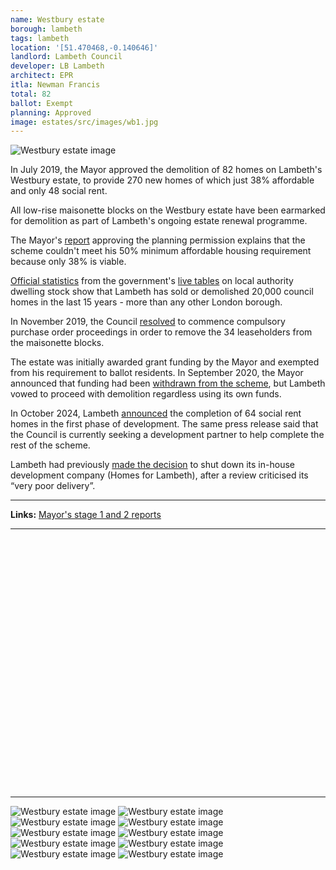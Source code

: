 ```yaml
---
name: Westbury estate 
borough: lambeth
tags: lambeth
location: '[51.470468,-0.140646]'
landlord: Lambeth Council
developer: LB Lambeth
architect: EPR
itla: Newman Francis
total: 82
ballot: Exempt
planning: Approved
image: estates/src/images/wb1.jpg
---
```

![Westbury estate image](src/images/wb1.jpg)

In July 2019, the Mayor approved the demolition of 82 homes on Lambeth's Westbury estate, to provide 270 new homes of which just 38% affordable and only 48 social rent.

All low-rise maisonette blocks on the Westbury estate have been earmarked for demolition as part of Lambeth's ongoing estate renewal programme.

The Mayor's [report](https://www.london.gov.uk/sites/default/files/public%3A//public%3A//PAWS/media_id_469670///westbury_estate_report.pdf) approving the planning permission explains that the scheme couldn't meet his 50% minimum affordable housing requirement because only 38% is viable. 

[Official statistics](https://www.gov.uk/government/uploads/system/uploads/attachment_data/file/674346/LT_116.xlsx) from the government's [live tables](https://www.gov.uk/government/statistical-data-sets/live-tables-on-dwelling-stock-including-vacants) on local authority dwelling stock show that Lambeth has sold or demolished 20,000 council homes in the last 15 years - more than any other London borough.

In November 2019, the Council [resolved](https://moderngov.lambeth.gov.uk/mgIssueHistoryHome.aspx?IId=56827&PlanId=831&RPID=0) to commence compulsory purchase order proceedings in order to remove the 34 leaseholders from the maisonette blocks.

The estate was initially awarded grant funding by the Mayor and exempted from his requirement to ballot residents. In September 2020, the Mayor announced that funding had been [withdrawn from the scheme](https://www.insidehousing.co.uk/news/news/gla-funding-withdrawn-for-three-major-council-estate-regeneration-schemes-68045), but Lambeth vowed to proceed with demolition regardless using its own funds.

In October 2024, Lambeth [announced](https://love.lambeth.gov.uk/lambeth-plans-for-westbury-estate-renewal-progresses/) the completion of 64 social rent homes in the first phase of development. The same press release said that the Council is currently seeking a development partner to help complete the rest of the scheme. 

Lambeth had previously [made the decision](https://www.insidehousing.co.uk/news/london-council-plans-to-deliver-at-least-500-new-homes-by-2030-85865) to shut down its in-house development company (Homes for Lambeth), after a review criticised its “very poor delivery”. 

---

__Links:__
[Mayor's stage 1 and 2 reports](https://www.london.gov.uk/sites/default/files/public%3A//public%3A//PAWS/media_id_469670///westbury_estate_report.pdf)

---

<!------------THE CODE BELOW RENDERS THE MAP - DO NOT EDIT! ---------------------------->

<div id="map" style="width: 100%; height: 400px;"></div>

<script>
  var map = L.map('map').setView({{ location }}, 13);
  L.tileLayer('https://tile.openstreetmap.org/{z}/{x}/{y}.png', {
  maxZoom: 19,
attribution: '&copy; <a href="http://www.openstreetmap.org/copyright">OpenStreetMap</a>'
}).addTo(map);
var circle = L.circle({{ location }}, {
    color: 'red',
    fillColor: '#f03',
    fillOpacity: 0.5,
    radius: 500
}).addTo(map);
</script>

---

 ![Westbury estate image](src/images/wb2.jpg)
  ![Westbury estate image](src/images/wb3.jpg)
  ![Westbury estate image](src/images/wb4.jpg)
  ![Westbury estate image](src/images/wb5.jpg)
  ![Westbury estate image](src/images/wb6.jpg)
  ![Westbury estate image](src/images/wb7.jpg)
  ![Westbury estate image](src/images/wb8.jpg)
  ![Westbury estate image](src/images/wb9.jpg)
  ![Westbury estate image](src/images/wb10.jpg)
  ![Westbury estate image](src/images/wb11.jpg)


